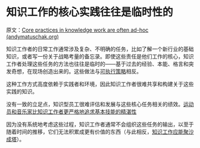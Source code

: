 # 知识工作的核心实践往往是临时性的

原文：[Core practices in knowledge work are often ad-hoc (andymatuschak.org)](https://notes.andymatuschak.org/Core_practices_in_knowledge_work_are_often_ad-hoc)

知识工作者的日常工作通常涉及复杂、不明确的任务，比如了解一个新行业的基础知识，或者写一份关于战略考量的备忘录。即使这些责任是他们工作的核心，知识工作者处理这些任务的方法也往往是临时的——基于过去的经验、本能、格言和突发奇想，在现场创造出来的。这些做法与[可执行策略](https://notes.andymatuschak.org/z53fk5XwrsnueNDDCq6WNe2VbPhrDGQmmVgNS)相反。

这种工作方式高度依赖于实践者和环境，因此知识工作者很难共享和构建关于这些实践的知识。

没有一致的立足点，知识型员工很难评估和发展与这些核心任务相关的绩效。[运动员和音乐家比知识工作者更严格地追求基本技能的精湛性](https://notes.andymatuschak.org/z4qhD8UwNAmJDdJUC36BUGp5PEUfgfzZXvkhB)

因为没有系统地考虑这些过程，知识工作者通常不会组织这些任务的输出，以至于随着时间的推移，它们无法积累成更有价值的东西（与此相反，[知识工作应能聚沙成塔](https://notes.andymatuschak.org/z6UDDkom8Aifg6mLdjT1sPtbMBweCmpyTwmJT)）。